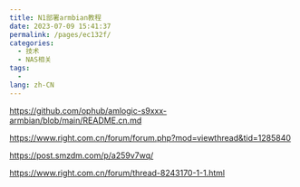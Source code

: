 ```yaml
---
title: N1部署armbian教程
date: 2023-07-09 15:41:37
permalink: /pages/ec132f/
categories:
  - 技术
  - NAS相关
tags:
  - 
lang: zh-CN
---
```


https://github.com/ophub/amlogic-s9xxx-armbian/blob/main/README.cn.md

https://www.right.com.cn/forum/forum.php?mod=viewthread&tid=1285840

https://post.smzdm.com/p/a259v7wq/

https://www.right.com.cn/forum/thread-8243170-1-1.html
